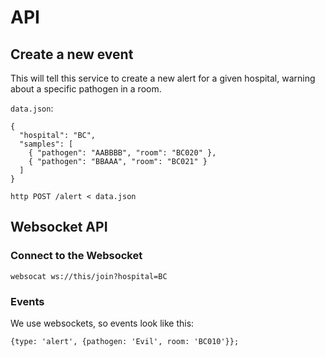 # API

## Create a new event

This will tell this service to create a new alert for a given hospital, warning about a specific
pathogen in a room.

`data.json`:

```
{
  "hospital": "BC",
  "samples": [
    { "pathogen": "AABBBB", "room": "BC020" },
    { "pathogen": "BBAAA", "room": "BC021" }
  ]
}
```

```
http POST /alert < data.json
```

## Websocket API

### Connect to the Websocket

```
websocat ws://this/join?hospital=BC
```

### Events

We use websockets, so events look like this:

```
{type: 'alert', {pathogen: 'Evil', room: 'BC010'}};
```
